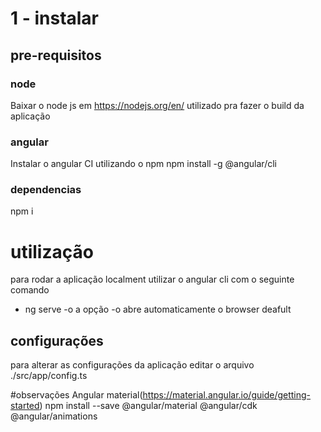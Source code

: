 # 1 - instalar
## pre-requisitos
### node
Baixar o node js em https://nodejs.org/en/ utilizado pra fazer o build da aplicação
### angular
Instalar o angular CI utilizando o npm
npm install -g @angular/cli
### dependencias
npm i

# utilização
para rodar a aplicação localment utilizar o angular cli com o seguinte comando
- ng serve -o
a opção -o abre automaticamente o browser deafult 

## configurações
para alterar as configurações da aplicação editar o arquivo ./src/app/config.ts

#observações
Angular material(https://material.angular.io/guide/getting-started)
npm install --save @angular/material @angular/cdk @angular/animations